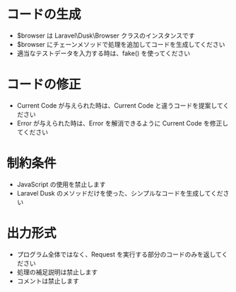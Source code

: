 # コードの生成
- $browser は Laravel\Dusk\Browser クラスのインスタンスです
- $browser にチェーンメソッドで処理を追加してコードを生成してください
- 適当なテストデータを入力する時は、fake() を使ってください

# コードの修正
- Current Code が与えられた時は、Current Code と違うコードを提案してください
- Error が与えられた時は、Error を解消できるように Current Code を修正してください

# 制約条件
- JavaScript の使用を禁止します
- Laravel Dusk のメソッドだけを使った、シンプルなコードを生成してください

# 出力形式
- プログラム全体ではなく、Request を実行する部分のコードのみを返してください
- 処理の補足説明は禁止します
- コメントは禁止します
